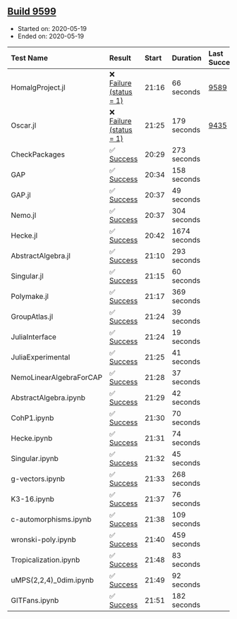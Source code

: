 ## [Build 9599](https://oscarci.mathematik.uni-kl.de/job/oscar/9599/)

* Started on: 2020-05-19
* Ended on: 2020-05-19

| Test Name    | Result | Start | Duration | Last Success | First Failure |
|:-------------|:-------|:------|:---------|:-------------|:--------------|
| HomalgProject.jl | ❌ [Failure (status = 1)](https://oscarci.mathematik.uni-kl.de/job/oscar/9599/artifact/logs/build-9599/HomalgProject.jl.log) | 21:16 | 66 seconds | [9589](https://oscarci.mathematik.uni-kl.de/job/oscar/9589/) | [9590](https://oscarci.mathematik.uni-kl.de/job/oscar/9590/) |
| Oscar.jl | ❌ [Failure (status = 1)](https://oscarci.mathematik.uni-kl.de/job/oscar/9599/artifact/logs/build-9599/Oscar.jl.log) | 21:25 | 179 seconds | [9435](https://oscarci.mathematik.uni-kl.de/job/oscar/9435/) | [9436](https://oscarci.mathematik.uni-kl.de/job/oscar/9436/) |
| CheckPackages | ✅ [Success](https://oscarci.mathematik.uni-kl.de/job/oscar/9599/artifact/logs/build-9599/CheckPackages.log) | 20:29 | 273 seconds |  |  |
| GAP | ✅ [Success](https://oscarci.mathematik.uni-kl.de/job/oscar/9599/artifact/logs/build-9599/GAP.log) | 20:34 | 158 seconds |  |  |
| GAP.jl | ✅ [Success](https://oscarci.mathematik.uni-kl.de/job/oscar/9599/artifact/logs/build-9599/GAP.jl.log) | 20:37 | 49 seconds |  |  |
| Nemo.jl | ✅ [Success](https://oscarci.mathematik.uni-kl.de/job/oscar/9599/artifact/logs/build-9599/Nemo.jl.log) | 20:37 | 304 seconds |  |  |
| Hecke.jl | ✅ [Success](https://oscarci.mathematik.uni-kl.de/job/oscar/9599/artifact/logs/build-9599/Hecke.jl.log) | 20:42 | 1674 seconds |  |  |
| AbstractAlgebra.jl | ✅ [Success](https://oscarci.mathematik.uni-kl.de/job/oscar/9599/artifact/logs/build-9599/AbstractAlgebra.jl.log) | 21:10 | 293 seconds |  |  |
| Singular.jl | ✅ [Success](https://oscarci.mathematik.uni-kl.de/job/oscar/9599/artifact/logs/build-9599/Singular.jl.log) | 21:15 | 60 seconds |  |  |
| Polymake.jl | ✅ [Success](https://oscarci.mathematik.uni-kl.de/job/oscar/9599/artifact/logs/build-9599/Polymake.jl.log) | 21:17 | 369 seconds |  |  |
| GroupAtlas.jl | ✅ [Success](https://oscarci.mathematik.uni-kl.de/job/oscar/9599/artifact/logs/build-9599/GroupAtlas.jl.log) | 21:24 | 39 seconds |  |  |
| JuliaInterface | ✅ [Success](https://oscarci.mathematik.uni-kl.de/job/oscar/9599/artifact/logs/build-9599/JuliaInterface.log) | 21:24 | 19 seconds |  |  |
| JuliaExperimental | ✅ [Success](https://oscarci.mathematik.uni-kl.de/job/oscar/9599/artifact/logs/build-9599/JuliaExperimental.log) | 21:25 | 41 seconds |  |  |
| NemoLinearAlgebraForCAP | ✅ [Success](https://oscarci.mathematik.uni-kl.de/job/oscar/9599/artifact/logs/build-9599/NemoLinearAlgebraForCAP.log) | 21:28 | 37 seconds |  |  |
| AbstractAlgebra.ipynb | ✅ [Success](https://oscarci.mathematik.uni-kl.de/job/oscar/9599/artifact/logs/build-9599/AbstractAlgebra.ipynb.log) | 21:29 | 42 seconds |  |  |
| CohP1.ipynb | ✅ [Success](https://oscarci.mathematik.uni-kl.de/job/oscar/9599/artifact/logs/build-9599/CohP1.ipynb.log) | 21:30 | 70 seconds |  |  |
| Hecke.ipynb | ✅ [Success](https://oscarci.mathematik.uni-kl.de/job/oscar/9599/artifact/logs/build-9599/Hecke.ipynb.log) | 21:31 | 74 seconds |  |  |
| Singular.ipynb | ✅ [Success](https://oscarci.mathematik.uni-kl.de/job/oscar/9599/artifact/logs/build-9599/Singular.ipynb.log) | 21:32 | 45 seconds |  |  |
| g-vectors.ipynb | ✅ [Success](https://oscarci.mathematik.uni-kl.de/job/oscar/9599/artifact/logs/build-9599/g-vectors.ipynb.log) | 21:33 | 268 seconds |  |  |
| K3-16.ipynb | ✅ [Success](https://oscarci.mathematik.uni-kl.de/job/oscar/9599/artifact/logs/build-9599/K3-16.ipynb.log) | 21:37 | 76 seconds |  |  |
| c-automorphisms.ipynb | ✅ [Success](https://oscarci.mathematik.uni-kl.de/job/oscar/9599/artifact/logs/build-9599/c-automorphisms.ipynb.log) | 21:38 | 109 seconds |  |  |
| wronski-poly.ipynb | ✅ [Success](https://oscarci.mathematik.uni-kl.de/job/oscar/9599/artifact/logs/build-9599/wronski-poly.ipynb.log) | 21:40 | 459 seconds |  |  |
| Tropicalization.ipynb | ✅ [Success](https://oscarci.mathematik.uni-kl.de/job/oscar/9599/artifact/logs/build-9599/Tropicalization.ipynb.log) | 21:48 | 83 seconds |  |  |
| uMPS(2,2,4)_0dim.ipynb | ✅ [Success](https://oscarci.mathematik.uni-kl.de/job/oscar/9599/artifact/logs/build-9599/uMPS-2-2-4-_0dim.ipynb.log) | 21:49 | 92 seconds |  |  |
| GITFans.ipynb | ✅ [Success](https://oscarci.mathematik.uni-kl.de/job/oscar/9599/artifact/logs/build-9599/GITFans.ipynb.log) | 21:51 | 182 seconds |  |  |
